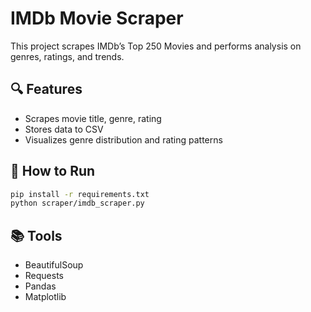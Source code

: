 # IMDb Movie Scraper

This project scrapes IMDb’s Top 250 Movies and performs analysis on genres, ratings, and trends.

## 🔍 Features
- Scrapes movie title, genre, rating
- Stores data to CSV
- Visualizes genre distribution and rating patterns

## 🧪 How to Run
```bash
pip install -r requirements.txt
python scraper/imdb_scraper.py
```

## 📚 Tools
- BeautifulSoup
- Requests
- Pandas
- Matplotlib